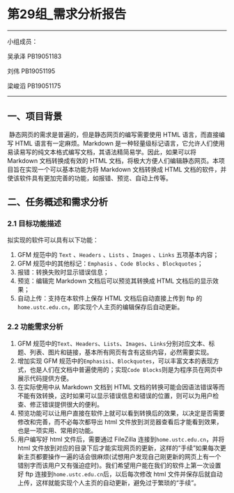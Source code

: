 # 第29组_需求分析报告

***

小组成员：

吴承泽	PB19051183

刘伟	    PB19051195

梁峻滔	PB19051175

***

## 一、项目背景

​		静态网页的需求是普遍的，但是静态网页的编写需要使用 HTML 语言，而直接编写 HTML 语言有一定麻烦。Markdown 是一种轻量级标记语言，它允许人们使用易读易写的纯文本格式编写文档，其语法精简易学。因此，如果可以将 Markdown 文档转换成有效的 HTML 文档，将极大方便人们编辑静态网页。本项目旨在实现一个可以基本功能为将 Markdown 文档转换成 HTML 文档的软件，并使该软件具有更加完善的功能，如报错、预览、自动上传等。

## 二、任务概述和需求分析

### 2.1 目标功能描述

拟实现的软件可以具有以下功能：

1. GFM 规范中的 `Text` 、`Headers` 、`Lists` 、`Images` 、`Links` 五项基本内容；
2. GFM 规范中的其他标记：`Emphasis` 、`Code Blocks` 、`Blockquotes`；
3. 报错：转换失败时显示错误信息；
4. 预览：编辑完 Markdown 文档后可以预览其转换成 HTML 文档后的显示效果；
5. 自动上传：支持在本软件上保存 HTML 文档后自动直接上传到 ftp 的 `home.ustc.edu.cn`，即实现个人主页的编辑保存后自动更新。

### 2.2 功能需求分析

1. GFM 规范中的`Text`、`Headers`、`Lists`、`Images`、`Links`分别对应文本、标题、列表、图片和链接，基本所有网页有含有这些内容，必然需要实现。
2. 增加实现 GFM 规范中的`Emphasisi`、`Blockquotes`，可以丰富文本的表现方式，也是人们在文档中普遍使用的；实现`Code Blocks`则是为程序员在网页中展示代码提供方便。
3. 在实际使用中从 Markdown 文档到 HTML 文档的转换可能会因语法错误等而不能有效转换，这时如果可以显示错误信息和错误的位置，则可以为用户检查、修正错误提供很大的便利。
4. 预览功能可以让用户直接在软件上就可以看到转换后的效果，以决定是否需要修改和完善，而不必每次都导出 html 文件放到浏览器查看后才能看到效果，也是一项实用、常用的功能。
5. 用户编写好 html 文件后，需要通过 FileZilla 连接到`home.ustc.edu.cn`，并将 html 文件放到对应的目录下后才能实现网页的更新，这样的“手续”如果每次更新主页都要操作一遍的话会很麻烦(试想用户发现自己刚更新的网页上有一个错别字而该用户又有强迫症时)。我们希望用户能在我们的软件上第一次设置好 ftp 连接到`home.ustc.edu.cn`后，以后每次修改 html 文件并保存后就自动上传，这样就能实现个人主页的自动更新，避免过于繁琐的“手续”。









